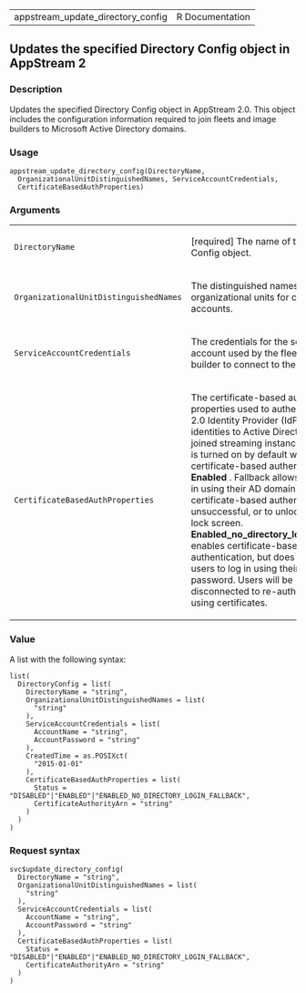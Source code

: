 <table style="width: 100%;">
<tbody>
<tr class="odd">
<td>appstream_update_directory_config</td>
<td style="text-align: right;">R Documentation</td>
</tr>
</tbody>
</table>

## Updates the specified Directory Config object in AppStream 2

### Description

Updates the specified Directory Config object in AppStream 2.0. This
object includes the configuration information required to join fleets
and image builders to Microsoft Active Directory domains.

### Usage

    appstream_update_directory_config(DirectoryName,
      OrganizationalUnitDistinguishedNames, ServiceAccountCredentials,
      CertificateBasedAuthProperties)

### Arguments

<table>
<colgroup>
<col style="width: 35%" />
<col style="width: 65%" />
</colgroup>
<tbody>
<tr class="odd">
<td><code
id="appstream_update_directory_config_:_DirectoryName">DirectoryName</code></td>
<td><p>[required] The name of the Directory Config object.</p></td>
</tr>
<tr class="even">
<td><code
id="appstream_update_directory_config_:_OrganizationalUnitDistinguishedNames">OrganizationalUnitDistinguishedNames</code></td>
<td><p>The distinguished names of the organizational units for computer
accounts.</p></td>
</tr>
<tr class="odd">
<td><code
id="appstream_update_directory_config_:_ServiceAccountCredentials">ServiceAccountCredentials</code></td>
<td><p>The credentials for the service account used by the fleet or
image builder to connect to the directory.</p></td>
</tr>
<tr class="even">
<td><code
id="appstream_update_directory_config_:_CertificateBasedAuthProperties">CertificateBasedAuthProperties</code></td>
<td><p>The certificate-based authentication properties used to
authenticate SAML 2.0 Identity Provider (IdP) user identities to Active
Directory domain-joined streaming instances. Fallback is turned on by
default when certificate-based authentication is
<strong>Enabled</strong> . Fallback allows users to log in using their
AD domain password if certificate-based authentication is unsuccessful,
or to unlock a desktop lock screen.
<strong>Enabled_no_directory_login_fallback</strong> enables
certificate-based authentication, but does not allow users to log in
using their AD domain password. Users will be disconnected to
re-authenticate using certificates.</p></td>
</tr>
</tbody>
</table>

### Value

A list with the following syntax:

    list(
      DirectoryConfig = list(
        DirectoryName = "string",
        OrganizationalUnitDistinguishedNames = list(
          "string"
        ),
        ServiceAccountCredentials = list(
          AccountName = "string",
          AccountPassword = "string"
        ),
        CreatedTime = as.POSIXct(
          "2015-01-01"
        ),
        CertificateBasedAuthProperties = list(
          Status = "DISABLED"|"ENABLED"|"ENABLED_NO_DIRECTORY_LOGIN_FALLBACK",
          CertificateAuthorityArn = "string"
        )
      )
    )

### Request syntax

    svc$update_directory_config(
      DirectoryName = "string",
      OrganizationalUnitDistinguishedNames = list(
        "string"
      ),
      ServiceAccountCredentials = list(
        AccountName = "string",
        AccountPassword = "string"
      ),
      CertificateBasedAuthProperties = list(
        Status = "DISABLED"|"ENABLED"|"ENABLED_NO_DIRECTORY_LOGIN_FALLBACK",
        CertificateAuthorityArn = "string"
      )
    )
